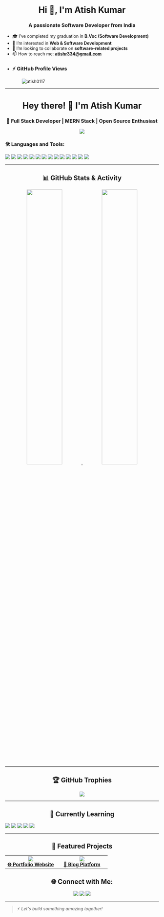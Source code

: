 <h1 align="center">Hi 👋, I'm Atish Kumar</h1>
<h3 align="center">A passionate Software Developer from India</h3>

- 🎓 I’ve completed my graduation in **B.Voc (Software Development)**
- 👀 I’m interested in **Web & Software Development**
- 🤝 I’m looking to collaborate on **software-related projects**
- 📫 How to reach me: **atishr334@gmail.com**
- ### ⚡ GitHub Profile Views
<p align="left">
  &nbsp;&nbsp;&nbsp;&nbsp;&nbsp;&nbsp;&nbsp;&nbsp;&nbsp;&nbsp;&nbsp;&nbsp;&nbsp;
  <img src="https://komarev.com/ghpvc/?username=atish0117&label=Profile%20views&color=0e75b6&style=flat" alt="atish0117" />
</p>

---
<h1 align="center">Hey there! 👋 I'm Atish Kumar</h1>
<h3 align="center">🚀 Full Stack Developer | MERN Stack | Open Source Enthusiast</h3>

<p align="center">
  <img src="https://readme-typing-svg.herokuapp.com?font=Fira+Code&weight=600&size=28&pause=1000&color=00853E&center=true&vCenter=true&width=800&lines=Hey+there!+I'm+Atish+Kumar+👋;🚀+Full+Stack+MERN+Developer;⚛️+React+Developer;💡+Clean+%26+Scalable+App+Builder;🤝+Let's+Collaborate+on+Awesome+Projects!" />
</p>

### 🛠️ Languages and Tools:

<p align="left">
  <img src="https://img.shields.io/badge/HTML5-E34F26?style=for-the-badge&logo=html5&logoColor=white" />
  <img src="https://img.shields.io/badge/CSS3-1572B6?style=for-the-badge&logo=css3&logoColor=white" />
  <img src="https://img.shields.io/badge/JavaScript-F7DF1E?style=for-the-badge&logo=javascript&logoColor=black" />
   <img src="https://img.shields.io/badge/Tailwind_CSS-38B2AC?style=for-the-badge&logo=tailwind-css&logoColor=white" />
  <img src="https://img.shields.io/badge/React-20232A?style=for-the-badge&logo=react&logoColor=61DAFB" />
  <img src="https://img.shields.io/badge/Redux-764ABC?style=for-the-badge&logo=redux&logoColor=white" />
  <img src="https://img.shields.io/badge/Node.js-339933?style=for-the-badge&logo=nodedotjs&logoColor=white" />
  <img src="https://img.shields.io/badge/Express.js-404D59?style=for-the-badge" />
  <img src="https://img.shields.io/badge/MongoDB-4EA94B?style=for-the-badge&logo=mongodb&logoColor=white" />
  <img src="https://img.shields.io/badge/Firebase-FFCA28?style=for-the-badge&logo=firebase&logoColor=black" />
  <img src="https://img.shields.io/badge/Appwrite-F02E65?style=for-the-badge&logo=appwrite&logoColor=white" />
  <img src="https://img.shields.io/badge/Axios-5A29E4?style=for-the-badge&logo=axios&logoColor=white" />
  <img src="https://img.shields.io/badge/Cloudinary-3448C5?style=for-the-badge&logo=cloudinary&logoColor=white" />
  <img src="https://img.shields.io/badge/Git-F05032?style=for-the-badge&logo=git&logoColor=white" />
</p>


---

<h2 align="center">📊 GitHub Stats & Activity</h2>

<p align="center">
  <a href="https://github.com/atish0117">
    <img width="48%" src="https://github-readme-stats.vercel.app/api?username=atish0117&show_icons=true&theme=radical&hide_border=true&count_private=true" />
  </a>
  <a href="https://github.com/atish0117">
    <img width="48%" src="https://github-readme-streak-stats.herokuapp.com/?user=atish0117&theme=radical&hide_border=true" />
  </a>
</p>




---
<h2 align="center">🏆 GitHub Trophies</h2>

<p align="center">
  <img src="https://github-profile-trophy.vercel.app/?username=atish0117&theme=radical&no-frame=true&no-bg=true&margin-w=10" />
</p>

---


<h2 align="center">🧠 Currently Learning</h2>
<p align="left">
  <img src="https://img.shields.io/badge/TypeScript-3178C6?style=for-the-badge&logo=typescript&logoColor=white" />
  <img src="https://img.shields.io/badge/Next.js-000000?style=for-the-badge&logo=next.js&logoColor=white" />
  <img src="https://img.shields.io/badge/Prisma-2D3748?style=for-the-badge&logo=prisma&logoColor=white" />
  <img src="https://img.shields.io/badge/Python-3776AB?style=for-the-badge&logo=python&logoColor=white" />
  <img src="https://img.shields.io/badge/Gen_AI-9146FF?style=for-the-badge&logo=openai&logoColor=white" />
</p>

---



<h2 align="center">🚀 Featured Projects</h2>
<table> 
  <tr> 
    <td align="center" width="50%"> 
      <a href="https://github.com/yourusername/yourportfolio"> 
        <img src="https://github-readme-stats.vercel.app/api/pin/?username=yourusername&repo=yourportfolio&theme=radical" /> 
        <br /> 
        <strong>🌐 Portfolio Website</strong> 
      </a> 
    </td> 
    <td align="center" width="50%"> 
      <a href="https://github.com/atish0117/BlogSpace"> 
        <img src="https://github-readme-stats.vercel.app/api/pin/?username=atish0117&repo=BlogSpace&theme=radical" /> 
        <br /> 
        <strong>📝 Blog Platform</strong> 
      </a> 
    </td> 
  </tr> 
</table>

<h2 align="center">🌐 Connect with Me:</h2>

<p align="center">
  <a href="mailto:atishr334@gmail.com"><img src="https://img.shields.io/badge/Gmail-D14836?style=for-the-badge&logo=gmail&logoColor=white" /></a>
  <a href="https://github.com/atish0117"><img src="https://img.shields.io/badge/GitHub-100000?style=for-the-badge&logo=github&logoColor=white" /></a>
  <a href="https://linkedin.com/in/your-linkedin-profile"><img src="https://img.shields.io/badge/LinkedIn-0077B5?style=for-the-badge&logo=linkedin&logoColor=white" /></a>
</p>


---
> ⚡ *Let's build something amazing together!*



<!---
atish0117/atish0117 is a ✨ special ✨ repository because its `README.md` (this file) appears on your GitHub profile.
You can click the Preview link to take a look at your changes.
--->
